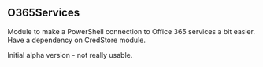 ## O365Services
Module to make a PowerShell connection to Office 365 services a bit easier. 
Have a dependency on CredStore module.

Initial alpha version - not really usable.
